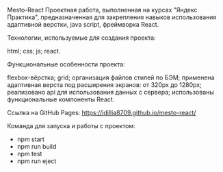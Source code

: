 Mesto-React
Проектная работа, выполненная на курсах "Яндекс Практика", предназначенная для закрепления навыков использования адаптивной верстки, java script, фреймворка React.

Технологии, используемые для создания проекта:

html;
css;
js;
react.

Функциональные особенности проекта:

flexbox-вёрстка;
grid;
организация файлов стилей по БЭМ;
применена адаптивная верста под расширения экранов: от 320px до 1280px;
реализовано api для использования данных с сервера;
использованы функциональные компоненты React.

Ссылка на GitHub Pages: https://idillia8709.github.io/mesto-react/

Команда для запуска и работы с проектом: 
- npm start
- npm run build
- npm test
- npm run eject
